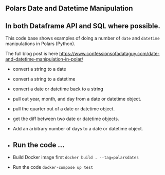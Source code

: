 ## Polars Date and Datetime Manipulation
## In both Dataframe API and SQL where possible.

This code base shows examples of doing a number of `date` and `datetime`
manipulations in Polars (Python).

The full blog post is here https://www.confessionsofadataguy.com/date-and-datetime-manipulation-in-polar/

- convert a string to a date
- convert a string to a datetime
- convert a date or datetime back to a string
- pull out year, month, and day from a date or datetime object.
- pull the quarter out of a date or datetime object.
- get the diff between two date or datetime objects.
- Add an arbitrary number of days to a date or datetime object.

- ## Run the code ...
- Build Docker image first `docker build . --tag=polarsdates`
- Run the code `docker-compose up test`
